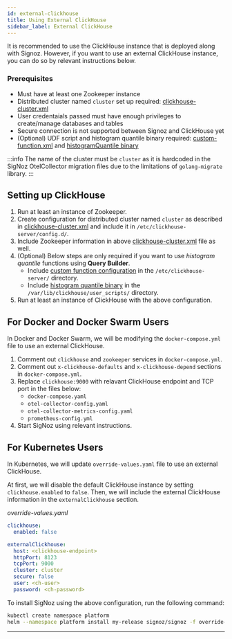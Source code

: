 ```yaml
---
id: external-clickhouse
title: Using External ClickHouse
sidebar_label: External ClickHouse
---
```


It is recommended to use the ClickHouse instance that is deployed along with Signoz.
However, if you want to use an external ClickHouse instance, you can do so by relevant
instructions below.

### Prerequisites

- Must have at least one Zookeeper instance
- Distributed cluster named `cluster` set up required: [clickhouse-cluster.xml][3]
- User credentaials passed must have enough privileges to create/manage databases and tables
- Secure connection is not supported between Signoz and ClickHouse yet
- (Optional) UDF script and histogram quantile binary required: [custom-function.xml][1]
and [histogramQuantile binary][2]

:::info
The name of the cluster must be `cluster` as it is hardcoded in the SigNoz OtelCollector
migration files due to the limitations of `golang-migrate` library.
:::

## Setting up ClickHouse

1. Run at least an instance of Zookeeper.
2. Create configuration for distributed cluster named `cluster` as described in
    [clickhouse-cluster.xml][3] and include it in `/etc/clickhouse-server/config.d/`.
3. Include Zookeeper information in above [clickhouse-cluster.xml][3] file as well.
4. (Optional) Below steps are only required if you want to use _histogram quantile_ 
    functions using **Query Builder**.
    - Include [custom function configuration][1] in the `/etc/clickhouse-server/` directory.
    - Include [histogram quantile binary][2] in the `/var/lib/clickhouse/user_scripts/` directory.
5. Run at least an instance of ClickHouse with the above configuration.

## For Docker and Docker Swarm Users

In Docker and Docker Swarm, we will be modifying the `docker-compose.yml` file to use an
external ClickHouse.

1. Comment out `clickhouse` and `zookeeper` services in `docker-compose.yml`.
2. Comment out `x-clickhouse-defaults` and `x-clickhouse-depend` sections
    in `docker-compose.yml`.
3. Replace `clickhouse:9000` with relavant ClickHouse endpoint and TCP port in the files below:
    - `docker-compose.yaml`
    - `otel-collector-config.yaml`
    - `otel-collector-metrics-config.yaml`
    - `prometheus-config.yml`
4. Start SigNoz using relevant instructions.

## For Kubernetes Users

In Kubernetes, we will update `override-values.yaml` file to use an external ClickHouse.

At first, we will disable the default ClickHouse instance by setting `clickhouse.enabled` to `false`.
Then, we will include the external ClickHouse information in the `externalClickhouse` section.

_override-values.yaml_

```yaml
clickhouse:
  enabled: false

externalClickhouse:
  host: <clickhouse-endpoint>
  httpPort: 8123
  tcpPort: 9000
  cluster: cluster
  secure: false
  user: <ch-user>
  password: <ch-password>
```

To install SigNoz using the above configuration, run the following command:

```bash
kubectl create namespace platform
helm --namespace platform install my-release signoz/signoz -f override-values.yaml
```

---

[1]: https://github.com/SigNoz/signoz/blob/develop/deploy/docker/clickhouse-setup/custom-function.xml
[2]: https://github.com/SigNoz/signoz/blob/develop/deploy/docker/clickhouse-setup/user_scripts/histogramQuantile
[3]: https://github.com/SigNoz/signoz/blob/develop/deploy/docker/clickhouse-setup/clickhouse-cluster.xml
